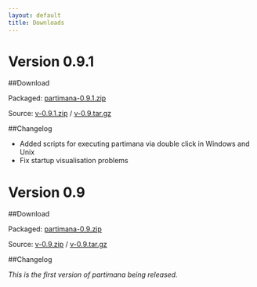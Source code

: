 ```yaml
---
layout: default
title: Downloads
---
```


# Version 0.9.1

##Download

Packaged: [partimana-0.9.1.zip](https://github.com/croesch/partimana/releases/download/v-0.9.1/partimana-0.9.1.zip)

Source: [v-0.9.1.zip](https://github.com/croesch/partimana/archive/v-0.9.1.zip) /  [v-0.9.tar.gz](https://github.com/croesch/partimana/archive/v-0.9.1.tar.gz)

##Changelog

* Added scripts for executing partimana via double click in Windows and Unix
* Fix startup visualisation problems

# Version 0.9

##Download

Packaged: [partimana-0.9.zip](https://github.com/croesch/partimana/releases/download/v-0.9/partimana-0.9.zip)

Source: [v-0.9.zip](https://github.com/croesch/partimana/archive/v-0.9.zip) /  [v-0.9.tar.gz](https://github.com/croesch/partimana/archive/v-0.9.tar.gz)

##Changelog

*This is the first version of partimana being released.*
